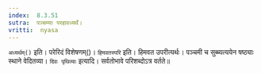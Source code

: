 ```yaml
---
index:  8.3.51
sutra:  पञ्चम्याः परहावध्यर्थे।
vritti:  nyasa
---
```


`अध्यर्थम्()` इति। परेरिदं विशेषणम्()। `हिमवतस्परि` इति। हिमवत उपरीत्यर्थः। पञ्चमी च सुब्ब्यत्ययेन षष्ठ्याः स्थाने वेदितव्या। 
`दिवः पृथिव्याः` इत्यादि। सर्वतोभावे परिशब्दोऽत्र वर्तते॥
